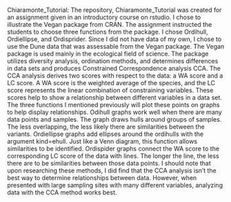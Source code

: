 Chiaramonte_Tutorial:
The repository, Chiaramonte_Tutorial was created for an assignment given in an introductory course on rstudio. I chose to illustrate the Vegan package from CRAN. The assignment instructed the students to choose three functions from the package. I chose Ordihull, Ordiellipse, and Ordisprider. Since I did not have data of my own, I chose to use the Dune data that was assessable from the Vegan package.
The Vegan package is used mainly in the ecological field of science. The package utilizes diversity analysis, ordination methods, and determines differences in data sets and produces Constrained Correspondence analysis CCA. The CCA analysis derives two scores with respect to the data: a WA score and a LC score. A WA score is the weighted average of the species, and the LC score represents the linear combination of constraining variables. These scores help to show a relationship between different variables in a data set. The three functions I mentioned previously will plot these points on graphs to help display relationships. Odihull graphs work well when there are many data points and samples. The graph draws hulls around groups of samples. The less overlapping, the less likely there are similarities between the variants.
Ordiellipse graphs add ellipses around the ordihulls with the argument kind=ehull. Just like a Venn diagram, this function allows similarities to be identified. Ordispider graphs connect the WA score to the corresponding LC score of the data with lines. The longer the line, the less there are to be similarities between those data points.
I should note that upon researching these methods, I did find that the CCA analysis isn’t the best way to determine relationships between data. However, when presented with large sampling sites with many different variables, analyzing data with the CCA method works best.
